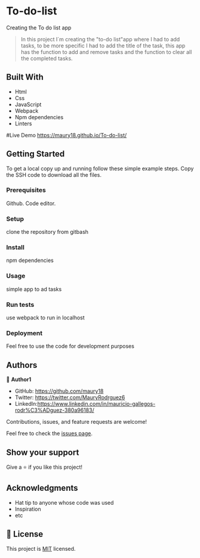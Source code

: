 # To-do-list
Creating the To do list app

>In this project I´m creating the "to-do list"app where I had to add tasks, to be more specific I had to add the title of the task, this app has the function to add and remove tasks and the function to clear all the completed tasks.
## Built With

- Html
- Css
- JavaScript
- Webpack
- Npm dependencies
- Linters

#Live Demo
https://maury18.github.io/To-do-list/

## Getting Started

To get a local copy up and running follow these simple example steps.
Copy the SSH code to download all the files.

### Prerequisites

Github.
Code editor.

### Setup
clone the repository from gitbash

### Install
npm dependencies

### Usage

simple app to ad tasks

### Run tests

use webpack to run in localhost

### Deployment

Feel free to use the code for development purposes



## Authors

👤 **Author1**

- GitHub: https://github.com/maury18
- Twitter: https://twitter.com/MauryRodrguez6
- LinkedIn:https://www.linkedin.com/in/mauricio-gallegos-rodr%C3%ADguez-380a96183/

Contributions, issues, and feature requests are welcome!

Feel free to check the [issues page](../../issues/).

## Show your support

Give a ⭐️ if you like this project!

## Acknowledgments

- Hat tip to anyone whose code was used
- Inspiration
- etc

## 📝 License

This project is [MIT](./MIT.md) licensed.
